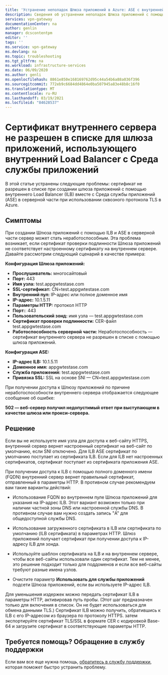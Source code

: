 ```yaml
---
title: 'Устранение неполадок Шлюза приложений в Azure: ASE с внутренней подсистемой балансировки нагрузки | Документация Майкрософт'
description: Сведения об устранении неполадок Шлюза приложений с помощью внутренней подсистемы балансировки нагрузки и Среды службы приложений в Azure
services: vpn-gateway
documentationCenter: na
author: genlin
manager: dcscontentpm
editor: ''
tags: ''
ms.service: vpn-gateway
ms.devlang: na
ms.topic: troubleshooting
ms.tgt_pltfrm: na
ms.workload: infrastructure-services
ms.date: 06/09/2020
ms.author: genli
ms.openlocfilehash: 8861e850e168169762d95c44a54b6a88a036f396
ms.sourcegitcommit: 772eb9c6684dd4864e0ba507945a83e48b8c16f0
ms.translationtype: MT
ms.contentlocale: ru-RU
ms.lasthandoff: 03/19/2021
ms.locfileid: "84628537"
---
```

# <a name="back-end-server-certificate-is-not-allow-listed-for-an-application-gateway-using-an-internal-load-balancer-with-an-app-service-environment"></a>Сертификат внутреннего сервера не разрешен в списке для шлюза приложений, использующего внутренний Load Balancer с Среда службы приложений

В этой статье устранены следующие проблемы: сертификат не разрешен в списке при создании шлюза приложений с помощью внутреннего Load Balancer (ILB) вместе с Среда службы приложений (ASE) в серверной части при использовании сквозного протокола TLS в Azure.

## <a name="symptoms"></a>Симптомы

При создании Шлюза приложений с помощью ILB и ASE в серверной части сервер может стать неработоспособным. Эта проблема возникает, если сертификат проверки подлинности Шлюза приложений не соответствует настроенному сертификату на внутреннем сервере. Давайте рассмотрим следующий сценарий в качестве примера:

**Конфигурация Шлюза приложений:**

- **Прослушиватель:** многосайтовый
- **Порт:** 443
- **Имя узла:** test.appgwtestase.com
- **SSL-сертификат:** CN=test.appgwtestase.com
- **Внутренний пул:** IP-адрес или полное доменное имя
- **IP-адрес:** 10.1.5.11
- **Параметры HTTP:** протокол HTTP
- **Порт:**: 443
- **Пользовательский зонд:** имя узла — test.appgwtestase.com
- **Сертификат проверки подлинности:** CER-файл test.appgwtestase.com
- **Работоспособность серверной части:** Неработоспособность — сертификат внутреннего сервера не разрешен в списке с помощью шлюза приложений.

**Конфигурация ASE:**

- **IP-адрес ILB:** 10.1.5.11
- **Доменное имя:** appgwtestase.com
- **Служба приложений:** test.appgwtestase.com
- **Привязка SSL:** SSL на основе SNI — CN=test.appgwtestase.com

При получении доступа к Шлюзу приложений по причине неработоспособности внутреннего сервера отображается следующее сообщение об ошибке:

**502 — веб-сервер получил недопустимый ответ при выступающем в качестве шлюза или прокси-сервера.**

## <a name="solution"></a>Решение

Если вы не используете имя узла для доступа к веб-сайту HTTPS, внутренний сервер вернет настроенный сертификат на веб-сайт по умолчанию, если SNI отключено. Для ILB ASE сертификат по умолчанию поступает из сертификата ILB. Если для ILB нет настроенных сертификатов, сертификат поступает из сертификата приложения ASE.

При получении доступа к ILB с помощью полного доменного имени (FQDN) внутренний сервер вернет правильный сертификат, отправленный в параметры HTTP. В противном случае рекомендуем вам такие варианты действий:

- Использование FQDN во внутреннем пуле Шлюза приложений для указания на IP-адрес ILB. Этот вариант возможен только при наличии частной зоны DNS или настроенной службы DNS. В противном случае вам нужно создать запись "A" для общедоступной службы DNS.

- Использование загруженного сертификата в ILB или сертификата по умолчанию (ILB сертификата) в параметрах HTTP. Шлюз приложений получает сертификат при получении доступа к IP-адресу ILB для зонда.

- Используйте шаблон сертификата на ILB и на внутреннем сервере, чтобы все веб-сайты использовали один сертификат. Тем не менее, это решение подходит только для поддоменов и если все веб-сайты требуют разные имена узлов.

- Очистите параметр **Использовать для службы приложений** подсети Шлюза приложений, если вы используете IP-адрес ILB.

Для уменьшения издержек можно передать сертификат ILB в параметры HTTP, активировав путь пробы. (Этот шаг предназначен только для включения в список. Он не будет использоваться для обмена данными TLS.) Сертификат ILB можно получить, обратившись к ILB с его IP-адресом из браузера по протоколу HTTPS. затем экспортируйте сертификат TLS/SSL в формате CER с кодировкой Base-64 и загрузите сертификат в соответствующие параметры HTTP.

## <a name="need-help-contact-support"></a>Требуется помощь? Обращение в службу поддержки

Если вам все еще нужна помощь, [обратитесь в службу поддержки](https://portal.azure.com/?#blade/Microsoft_Azure_Support/HelpAndSupportBlade), которая поможет быстро устранить проблему.
